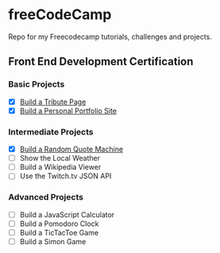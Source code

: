 # freeCodeCamp
Repo for my Freecodecamp tutorials, challenges and projects.

## Front End Development Certification

### Basic Projects
- [x] [Build a Tribute Page](https://github.com/mairamartinsk/freecodecamp/tree/master/tribute-stan-lee)
- [x] [Build a Personal Portfolio Site](https://github.com/mairamartinsk/freecodecamp/tree/master/portfolio-site)

### Intermediate Projects
- [x] [Build a Random Quote Machine](https://github.com/mairamartinsk/freecodecamp/tree/master/quote-machine)
- [ ] Show the Local Weather
- [ ] Build a Wikipedia Viewer
- [ ] Use the Twitch.tv JSON API

### Advanced Projects
- [ ] Build a JavaScript Calculator
- [ ] Build a Pomodoro Clock
- [ ] Build a TicTacToe Game
- [ ] Build a Simon Game
